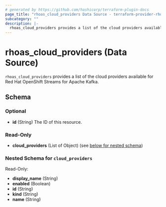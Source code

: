 ```yaml
---
# generated by https://github.com/hashicorp/terraform-plugin-docs
page_title: "rhoas_cloud_providers Data Source - terraform-provider-rhoas"
subcategory: ""
description: |-
  rhoas_cloud_providers provides a list of the cloud providers available for Red Hat OpenShift Streams for Apache Kafka.
---
```


# rhoas_cloud_providers (Data Source)

`rhoas_cloud_providers` provides a list of the cloud providers available for Red Hat OpenShift Streams for Apache Kafka.



<!-- schema generated by tfplugindocs -->
## Schema

### Optional

- **id** (String) The ID of this resource.

### Read-Only

- **cloud_providers** (List of Object) (see [below for nested schema](#nestedatt--cloud_providers))

<a id="nestedatt--cloud_providers"></a>
### Nested Schema for `cloud_providers`

Read-Only:

- **display_name** (String)
- **enabled** (Boolean)
- **id** (String)
- **kind** (String)
- **name** (String)


